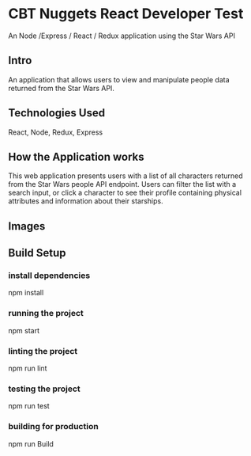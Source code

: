 # CBT Nuggets React Developer Test

An Node /Express / React / Redux application using the Star Wars API

## Intro

An application that allows users to view and manipulate people data returned from the Star Wars API.

## Technologies Used

React, Node, Redux, Express

## How the Application works

This web application presents users with a list of all characters returned from the Star Wars people API endpoint. Users can filter the list with a search input, or click a character to see their profile containing physical attributes and information about their starships.

## Images

## Build Setup

### install dependencies
npm install

### running the project
npm start

### linting the project
npm run lint

### testing the project
npm run test

### building for production
npm run Build
